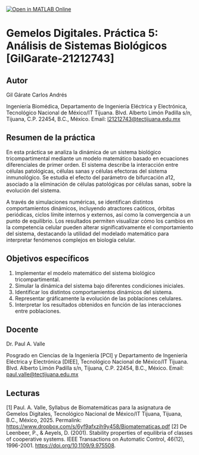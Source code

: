 [![Open in MATLAB Online](https://www.mathworks.com/images/responsive/global/open-in-matlab-online.svg)](https://matlab.mathworks.com/open/github/v1?repo=GilGarate21212743/gemelosdigitales-regresionnolineal)

# Gemelos Digitales. Práctica 5: Análisis de Sistemas Biológicos [GilGarate-21212743]

## Autor
Gil Gárate Carlos Andrés 

Ingeniería Biomédica, Departamento de Ingeniería Eléctrica y Electrónica, Tecnológico Nacional de México/IT Tijuana. Blvd. Alberto Limón Padilla s/n, Tijuana, C.P. 22454, B.C., México. Email: l21212743@tectijuana.edu.mx

## Resumen de la práctica
En esta práctica se analiza la dinámica de un sistema biológico tricompartimental mediante un modelo matemático basado en ecuaciones diferenciales de primer orden. El sistema describe la interacción entre células patológicas, células sanas y células efectoras del sistema inmunológico. Se estudia el efecto del parámetro de bifurcación 𝑎12, asociado a la eliminación de células patológicas por células sanas, sobre la evolución del sistema. 

A través de simulaciones numéricas, se identifican distintos comportamientos dinámicos, incluyendo atractores caóticos, órbitas periódicas, ciclos límite internos y externos, así como la convergencia a un punto de equilibrio. Los resultados permiten visualizar cómo los cambios en la competencia celular pueden alterar significativamente el comportamiento del sistema, destacando la utilidad del modelado matemático para interpretar fenómenos complejos en biología celular.

## Objetivos específicos
1. Implementar el modelo matemático del sistema biológico tricompartimental.
2. Simular la dinámica del sistema bajo diferentes condiciones iniciales.
3. Identificar los distintos comportamientos dinámicos del sistema.
4. Representar gráficamente la evolución de las poblaciones celulares.
5. Interpretar los resultados obtenidos en función de las interacciones entre poblaciones.

## Docente
Dr. Paul A. Valle

Posgrado en Ciencias de la Ingeniería [PCI] y Departamento de Ingeniería Eléctrica y Electrónica [DIEE], Tecnológico Nacional de México/IT Tijuana. Blvd. Alberto Limón Padilla s/n, Tijuana, C.P. 22454, B.C., México. Email: paul.valle@tectijuana.edu.mx

## Lecturas
[1] Paul. A. Valle, Syllabus de Biomatemáticas para la asignatura de Gemelos Digitales, Tecnológico Nacional de México/IT Tijuana, Tijuana, B.C., México, 2025. Permalink: https://www.dropbox.com/s/6yf9afxzih9y458/Biomatematicas.pdf
[2] De Leenbeer, P., & Aeyels, D. (2001). Stability properties of equilibria of classes of cooperative systems. IEEE Transactions on Automatic Control, 46(12), 1996-2001. https://doi.org/10,1109/9.975508.
